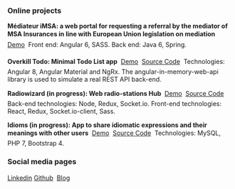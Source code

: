 ### Online projects

**Médiateur iMSA: a web portal for requesting a referral by the mediator of MSA Insurances in line with European Union legislation on mediation** &#150; [Demo](https://saisinemediateur.msa.fr/mediateur/ria/#/accueil) &#150; Front end: Angular 6, SASS. Back end: Java 6, Spring.

**Overkill Todo: Minimal Todo List app** &#150; [Demo](https://nperon.github.io/overkill-todo/) &#150; [Source Code](https://github.com/nperon/overkill-todo) &#150; Technologies: Angular 8, Angular Material and NgRx. The angular-in-memory-web-api library is used to simulate a real REST API back-end. 

**Radiowizard (in progress): Web radio-stations Hub** &#150; [Demo](https://nperon.github.io/radiowizard/) &#150; [Source Code](https://github.com/nperon/radiowizard) &#150; Back-end technologies: Node, Redux, Socket.io. Front-end technologies: React, Redux, Socket.io-client, Sass. 

**Idioms (in progress): App to share idiomatic expressions and their meanings with other users** &#150; [Demo](http://idioms.epizy.com) &#150; [Source Code](https://github.com/nperon/idioms) &#150; Technologies: MySQL, PHP 7, Bootstrap 4. 

### Social media pages

[Linkedin](https://www.linkedin.com/in/nicolas-peron-52b250140/) &#150; [Github](https://github.com/nperon) &#150; [Blog](https://nperon.netlify.com)

